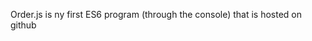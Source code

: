 Order.js is ny first ES6 program (through the console) that is hosted on github

<script src = "https://rawgit.com/KnowledgeableKangaroo/KnowledgeableKangaroo.github.io/master/script.js">
  
</script>
